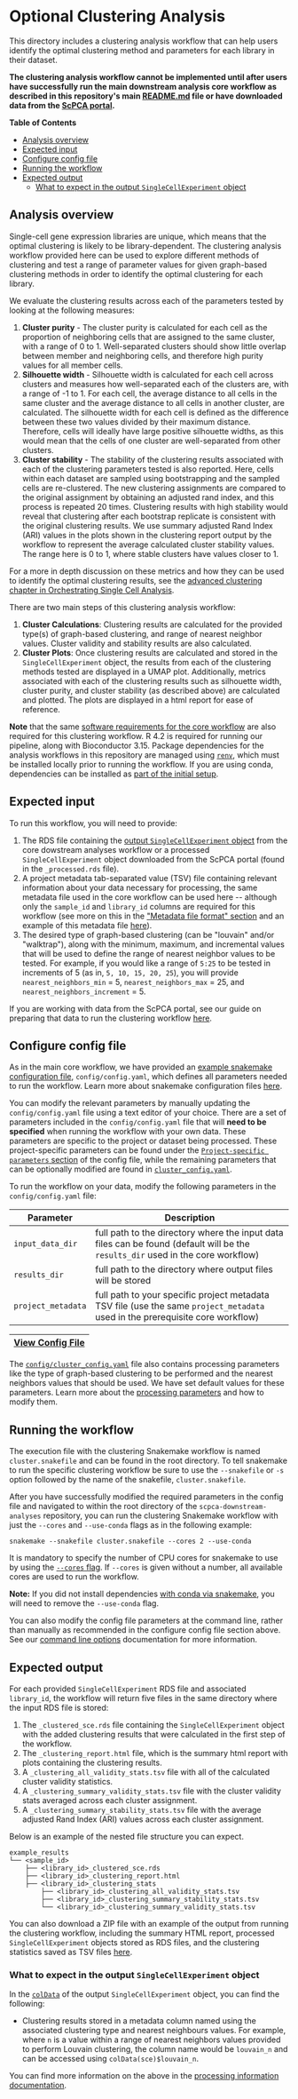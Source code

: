 # Optional Clustering Analysis

This directory includes a clustering analysis workflow that can help users identify the optimal clustering method and parameters for each library in their dataset. 

**The clustering analysis workflow cannot be implemented until after users have successfully run the main downstream analysis core workflow as described in this repository's main [README.md](../README.md) file or have downloaded data from the [ScPCA portal](https://scpca.alexslemonade.org/).**

<!-- START doctoc generated TOC please keep comment here to allow auto update -->
<!-- DON'T EDIT THIS SECTION, INSTEAD RE-RUN doctoc TO UPDATE -->
**Table of Contents**

- [Analysis overview](#analysis-overview)
- [Expected input](#expected-input)
- [Configure config file](#configure-config-file)
- [Running the workflow](#running-the-workflow)
- [Expected output](#expected-output)
  - [What to expect in the output `SingleCellExperiment` object](#what-to-expect-in-the-output-singlecellexperiment-object)

<!-- END doctoc generated TOC please keep comment here to allow auto update -->

## Analysis overview

Single-cell gene expression libraries are unique, which means that the optimal clustering is likely to be library-dependent.
The clustering analysis workflow provided here can be used to explore different methods of clustering and test a range of parameter values for given graph-based clustering methods in order to identify the optimal clustering for each library.

We evaluate the clustering results across each of the parameters tested by looking at the following measures:

1. **Cluster purity** - The cluster purity is calculated for each cell as the proportion of neighboring cells that are assigned to the same cluster, with a range of 0 to 1. Well-separated clusters should show little overlap between member and neighboring cells, and therefore high purity values for all member cells.
2. **Silhouette width** - Silhouette width is calculated for each cell across clusters and measures how well-separated each of the clusters are, with a range of -1 to 1. For each cell, the average distance to all cells in the same cluster and the average distance to all cells in another cluster, are calculated. The silhouette width for each cell is defined as the difference between these two values divided by their maximum distance. Therefore, cells will ideally have large positive silhouette widths, as this would mean that the cells of one cluster are well-separated from other clusters.
3. **Cluster stability** - The stability of the clustering results associated with each of the clustering parameters tested is also reported. Here, cells within each dataset are sampled using bootstrapping and the sampled cells are re-clustered. The new clustering assignments are compared to the original assignment by obtaining an adjusted rand index, and this process is repeated 20 times. Clustering results with high stability would reveal that clustering after each bootstrap replicate is consistent with the original clustering results. We use summary adjusted Rand Index (ARI) values in the plots shown in the clustering report output by the workflow to represent the average calculated cluster stability values. The range here is 0 to 1, where stable clusters have values closer to 1.

For a more in depth discussion on these metrics and how they can be used to identify the optimal clustering results, see the [advanced clustering chapter in Orchestrating Single Cell Analysis](http://bioconductor.org/books/3.15/OSCA.advanced/clustering-redux.html#motivation).

There are two main steps of this clustering analysis workflow:

1. **Cluster Calculations**: Clustering results are calculated for the provided type(s) of graph-based clustering, and range of nearest neighbor values.
Cluster validity and stability results are also calculated.
2. **Cluster Plots**: Once clustering results are calculated and stored in the `SingleCellExperiment` object, the results from each of the clustering methods tested are displayed in a UMAP plot.
Additionally, metrics associated with each of the clustering results such as silhouette width, cluster purity, and cluster stability (as described above) are calculated and plotted.
The plots are displayed in a html report for ease of reference.

**Note** that the same [software requirements for the core workflow](../README.md#3-additional-dependencies) are also required for this clustering workflow.
R 4.2 is required for running our pipeline, along with Bioconductor 3.15.
Package dependencies for the analysis workflows in this repository are managed using [`renv`](https://rstudio.github.io/renv/index.html), which must be installed locally prior to running the workflow.
If you are using conda, dependencies can be installed as [part of the initial setup](../README.md#snakemakeconda-installation).

## Expected input

To run this workflow, you will need to provide:

1. The RDS file containing the [output `SingleCellExperiment` object](../README.md#expected-output) from the core dowstream analyses workflow or a processed `SingleCellExperiment` object downloaded from the ScPCA portal (found in the `_processed.rds` file).
2. A project metadata tab-separated value (TSV) file containing relevant information about your data necessary for processing, the same metadata file used in the core workflow can be used here -- although only the `sample_id` and `library_id` columns are required for this workflow (see more on this in the ["Metadata file format" section](../README.md#metadata-file-format) and an example of this metadata file [here](../project-metadata/example-library-metadata.tsv)).
3. The desired type of graph-based clustering (can be "louvain" and/or "walktrap"), along with the minimum, maximum, and incremental values that will be used to define the range of nearest neighbor values to be tested.
For example, if you would like a range of `5:25` to be tested in increments of 5 (as in, `5, 10, 15, 20, 25`), you will provide `nearest_neighbors_min` = 5, `nearest_neighbors_max` = 25, and `nearest_neighbors_increment` = 5.

If you are working with data from the ScPCA portal, see our guide on preparing that data to run the clustering workflow [here](../additional-docs/working-with-scpca-portal-data.md).

## Configure config file

As in the main core workflow, we have provided an [example snakemake configuration file](config/config.yaml), `config/config.yaml`, which defines all parameters needed to run the workflow.
Learn more about snakemake configuration files [here](https://snakemake.readthedocs.io/en/stable/snakefiles/configuration.html).

You can modify the relevant parameters by manually updating the `config/config.yaml` file using a text editor of your choice.
There are a set of parameters included in the `config/config.yaml` file that will **need to be specified** when running the workflow with your own data.
These parameters are specific to the project or dataset being processed.
These project-specific parameters can be found under the [`Project-specific parameters` section](../config/config.yaml#L3) of the config file, while the remaining parameters that can be optionally modified are found in [`cluster_config.yaml`](../config/cluster_config.yaml).

To run the workflow on your data, modify the following parameters in the `config/config.yaml` file:

| Parameter        | Description |
|------------------|-------------|
| `input_data_dir` | full path to the directory where the input data files can be found (default will be the `results_dir` used in the core workflow) |
| `results_dir` | full path to the directory where output files will be stored |
| `project_metadata` | full path to your specific project metadata TSV file (use the same `project_metadata` used in the prerequisite core workflow) |

|[View Config File](../config/config.yaml)|
|---|

The [`config/cluster_config.yaml`](../config/cluster_config.yaml) file also contains processing parameters like the type of graph-based clustering to be performed and the nearest neighbors values that should be used.
We have set default values for these parameters. 
Learn more about the [processing parameters](../additional-docs/processing-parameters.md#clustering-analysis-parameters) and how to modify them.

## Running the workflow

The execution file with the clustering Snakemake workflow is named `cluster.snakefile` and can be found in the root directory. To tell snakemake to run the specific clustering workflow be sure to use the `--snakefile` or `-s` option followed by the name of the snakefile, `cluster.snakefile`.

After you have successfully modified the required parameters in the config file and navigated to within the root directory of the `scpca-downstream-analyses` repository, you can run the clustering Snakemake workflow with just the `--cores` and `--use-conda` flags as in the following example: 

```
snakemake --snakefile cluster.snakefile --cores 2 --use-conda
```

It is mandatory to specify the number of CPU cores for snakemake to use by using the [`--cores` flag](https://snakemake.readthedocs.io/en/stable/tutorial/advanced.html?highlight=cores#step-1-specifying-the-number-of-used-threads).
If `--cores` is given without a number, all available cores are used to run the workflow.

**Note:** If you did not install dependencies [with conda via snakemake](#snakemakeconda-installation), you will need to remove the `--use-conda` flag.

You can also modify the config file parameters at the command line, rather than manually as recommended in the configure config file section above.
See our [command line options](../additional-docs/command-line-options.md) documentation for more information.

## Expected output

For each provided `SingleCellExperiment` RDS file and associated `library_id`, the workflow will return five files in the same directory where the input RDS file is stored:

1. The `_clustered_sce.rds` file containing the `SingleCellExperiment` object with the added clustering results that were calculated in the first step of the workflow.
2. The `_clustering_report.html` file, which is the summary html report with plots containing the clustering results.
3. A `_clustering_all_validity_stats.tsv` file with all of the calculated cluster validity statistics.
4. A `_clustering_summary_validity_stats.tsv` file with the cluster validity stats averaged across each cluster assignment.
5. A `_clustering_summary_stability_stats.tsv` file with the average adjusted Rand Index (ARI) values across each cluster assignment.

Below is an example of the nested file structure you can expect.

```
example_results
└── <sample_id>
    ├── <library_id>_clustered_sce.rds
    ├── <library_id>_clustering_report.html
    ├── <library_id>_clustering_stats
        ├── <library_id>_clustering_all_validity_stats.tsv
        ├── <library_id>_clustering_summary_stability_stats.tsv
        └── <library_id>_clustering_summary_validity_stats.tsv
```

You can also download a ZIP file with an example of the output from running the clustering workflow, including the summary HTML report, processed `SingleCellExperiment` objects stored as RDS files, and the clustering statistics saved as TSV files [here](https://scpca-references.s3.amazonaws.com/example-data/scpca-downstream-analyses/clustering_example_results.zip).

### What to expect in the output `SingleCellExperiment` object

In the [`colData`](https://bioconductor.org/books/3.13/OSCA.intro/the-singlecellexperiment-class.html#handling-metadata) of the output `SingleCellExperiment` object, you can find the following:

- Clustering results stored in a metadata column named using the associated clustering type and nearest neighbours values.
For example, where `n` is a value within a range of nearest neighbors values provided to perform Louvain clustering, the column name would be `louvain_n` and can be accessed using `colData(sce)$louvain_n`.

You can find more information on the above in the [processing information documentation](./additional-docs/processing-information.md).

